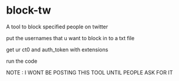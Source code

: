 # block-tw
A tool to block specified people on twitter

put the usernames that u want to block in to a txt file 

get ur ct0 and auth_token with extensions

run the code

NOTE :  I WONT BE POSTING THIS TOOL UNTIL PEOPLE ASK FOR IT
